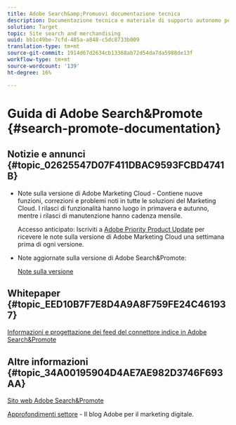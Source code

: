 ```yaml
---
title: Adobe Search&amp;Promuovi documentazione tecnica
description: Documentazione tecnica e materiale di supporto autonomo per Adobe Search&amp;Promote
solution: Target
topic: Site search and merchandising
uuid: bb1c49be-7cfd-485a-a848-c5dc8733b009
translation-type: tm+mt
source-git-commit: 1914d67d2634cb13368ab72d54da7da5988de13f
workflow-type: tm+mt
source-wordcount: '139'
ht-degree: 16%

---
```



# Guida di Adobe Search&amp;Promote {#search-promote-documentation}

## Notizie e annunci {#topic_02625547D07F411DBAC9593FCBD4741B}

<!-- * **Attention:** [Adobe Search&amp;Promote End-of-Service Announcement](/help/sp-eol.md). -->

* Note sulla versione di Adobe Marketing Cloud - Contiene nuove funzioni, correzioni e problemi noti in tutte le soluzioni del Marketing Cloud. I rilasci di funzionalità hanno luogo in primavera e autunno, mentre i rilasci di manutenzione hanno cadenza mensile.

   Accesso anticipato: Iscriviti a [Adobe Priority Product Update](https://campaign.adobe.com/webApp/adbePriorityProductSubscribe) per ricevere le note sulla versione di Adobe Marketing Cloud una settimana prima di ogni versione.

* Note aggiornate sulla versione di Adobe Search&amp;Promote:

   [Note sulla versione](/help/c-searchpromote-release-notes/c-rn-02-13-18-version-1811.md)

## Whitepaper {#topic_EED10B7F7E8D4A9A8F759FE24C461937}

[Informazioni e progettazione dei feed del connettore indice in Adobe Search&amp;Promote](https://marketing.adobe.com/resources/help/en_US/snp/index_connector_feeds.pdf)

## Altre informazioni {#topic_34A00195904D4AE7AE982D3746F693AA}

[Sito web Adobe Search&amp;Promote](https://www.adobe.com/solutions/testing-targeting/search-driven-merchandising.html)

[Approfondimenti settore](https://blogs.adobe.com/digitalmarketing/)  - Il blog Adobe per il marketing digitale.
